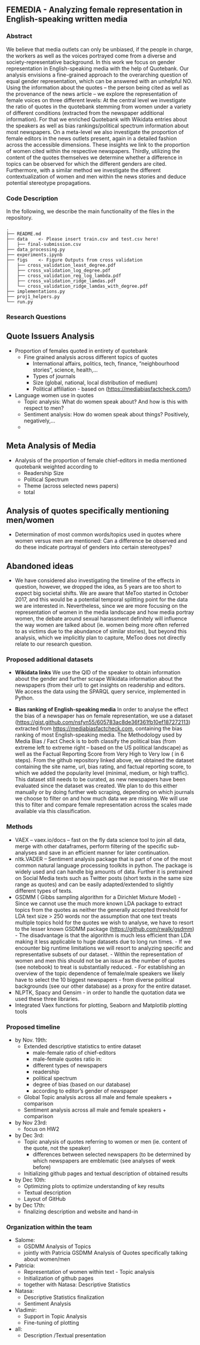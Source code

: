 ## FEMEDIA - Analyzing female representation in English-speaking written media
 
### Abstract
We believe that media outlets can only be unbiased, if the people in charge, the workers as well as the voices portrayed come from a diverse and society-representative background. In this work we focus on gender representation in English-speaking media with the help of Quotebank. Our analysis envisions a fine-grained approach to the overarching question of equal gender representation, which can be answered with an unhelpful NO.
Using the information about the quotes – the person being cited as well as the provenance of the news article – we explore the representation of female voices on three different levels: At the central level we investigate the ratio of quotes in the quotebank stemming from women under a variety of different conditions (extracted from the newspaper additional information). For that we enriched Quotebank with Wikidata entries about the speakers as well as bias rankings/political spectrum information about most newspapers.
On a meta-level we also investigate the proportion of  female editors in the news outlets present, again in a detailed fashion across the accessible dimensions. These insights we link to the proportion of women cited within the respective newspapers.
Thirdly, utilizing the content of the quotes themselves we determine whether a difference in topics can be observed for which the different genders are cited. Furthermore, with a similar method we investigate the different contextualization of women and men within the news stories and deduce potential stereotype propagations.
 
  
### Code Description
In the following, we describe the main functionality of the files in the repository.

```
.
├── README.md
├── data    <- Please insert train.csv and test.csv here!
│   ├── final-submission.csv
├── data_processing.py
├── experiments.ipynb
├── figs    <- Figure Outputs from cross validation
│   ├── cross_validation_least_degree.pdf
│   ├── cross_validation_log_degree.pdf
│   ├── cross_validation_reg_log_lambda.pdf
│   ├── cross_validation_ridge_lamdas.pdf
│   └── cross_validation_ridge_lamdas_with_degree.pdf
├── implementations.py
├── proj1_helpers.py
└── run.py
```
 
### Research Questions

## Quote Issuers Analysis
- Proportion of females quoted in entirety of quotebank
    - Fine grained analysis across different topics of quotes
        - International affairs, politics, tech, finance, “neighbourhood stories”, science, health,...
        - Types of journals
        - Size (global, national, local distribution of medium)
        - Political affiliation - based on (https://mediabiasfactcheck.com/)
 - Language women use in quotes
     - Topic analysis: What do women speak about? And how is this with respect to men?
     - Sentiment analysis: How do women speak about things? Positively, negatively,...
     - 
## Meta Analysis of Media
- Analysis of the proportion of female chief-editors in media mentioned quotebank weighted according to 
    - Readership Size
    - Political Spectrum
    - Theme (across selected news papers)
    - total

## Analysis of quotes specifically mentioning men/women
- Determination of most common words/topics used in quotes where women versus men are mentioned: 
  Can a difference be observed and do these indicate portrayal of genders into certain stereotypes? 
    
## Abandoned ideas
- We have considered also investigating the timeline of the effects in question, however, we dropped the idea, as 5 years are too short to expect big societal shifts. We are aware that MeToo started in October 2017, and this would be a potential temporal splitting point for the data we are interested in. Nevertheless, since we are more focusing on the representation of women in the media landscape and how media portray women, the debate around sexual harassment definitely will influence the way women are talked about (ie. women being more often referred to as victims due to the abundance of similar stories), but beyond this analysis, which we implicitly plan to capture, MeToo does not directly relate to our research question.


### Proposed additional datasets
- **Wikidata links**
We use the QID of the speaker to obtain information about the gender and further scrape Wikidata information about the newspapers (from their url) to get insights on readership and editors. We access the data using the SPARQL query service, implemented in Python. 

- **Bias ranking of English-speaking media**
In order to analyse the effect the bias of a newspaper has on female representation, we use a dataset (https://gist.github.com/nsfyn55/605783ac8de36f361fb10ef187272113)  extracted from https://mediabiasfactcheck.com, containing the bias ranking of most English-speaking media. The Methodology used by Media Bias / Fact Check is to both classify the political bias (from extreme left to extreme right – based on the US political landscape) as well as the Factual Reporting Score from Very High to Very low ( in 6 steps). 
From the github repository linked above, we obtained the dataset containing the site name, url, bias rating, and factual reporting score, to which we added the popularity level (minimal, medium, or high traffic). This dataset still needs to be curated, as new newspapers have been evaluated since the dataset was created. We plan to do this either manually or by doing further web scraping, depending on which journals we choose to filter on and how much data we are missing.
 We will use this to filter and compare female representation across the scales made available via this classification.

    
    
### Methods
- VAEX – vaex.io/docs – fast on the fly data science tool to join all data, merge with other dataframes, perform filtering of the specific sub-analyses and save in an efficient manner for later continuation.
- nltk.VADER – Sentiment analysis package that is part of one of the most common natural language processing toolkits in python.
The package is widely used and can handle big amounts of data. Further it is pretrained on Social Media texts such as Twitter posts (short texts in the same size range as quotes) and can be easily adapted/extended to slightly different types of texts. 
- GSDMM ( Gibbs sampling algorithm for a Dirichlet Mixture Model)   -  Since we cannot use the much more known LDA package to extract topics from the quotes as neither the generally accepted threshold for LDA text size > 250 words nor the assumption that one text treats multiple topics hold for the quotes we wish to analyse, we have to resort to the lesser known GSDMM package (https://github.com/rwalk/gsdmm)
        - The disadvantage is that the algorithm is much less efficient than LDA making it less applicable to huge datasets due to long run times. 
        - If we encounter big runtime limitations we will resort to analyzing specific and representative subsets of our dataset.
            - Within the representation of women and men this should not be an issue as the number of quotes (see notebook) to treat is substantially reduced.
            - For establishing an overview of the topic dependence of female/male speakers we likely have to select the 10 biggest newspapers - from diverse political backgrounds (see our other database) as a proxy for the entire dataset.
- NLPTK, Spacy and Gensim - in order to handle the quotation data we used these three libraries.
- Integrated Vaex functions for plotting, Seaborn and Matplotlib plotting tools

 
### Proposed timeline
- by Nov. 19th:
    - Extended descriptive statistics to entire dataset
        - male-female ratio of chief-editors
        - male-female quotes ratio in:
        - different types of newspapers
        - readership
        - political spectrum
        - degree of bias (based on our database)
        - according to editor’s gender of newspaper
    - Global Topic analysis across all male and female speakers + comparison
    - Sentiment analysis across all male and female speakers  + comparison
- by Nov 23rd:  
    - focus on HW2
- by Dec 3rd: 
    - Topic analysis of quotes referring to women or men (ie. content of the quote, not the speaker)
        - differences between selected newspapers (to be determined by which newspapers are emblematic (see analyses of week before)
    - Initializing github pages and textual description of obtained results
- by Dec 10th:     
    - Optimizing plots to optimize understanding of key results
    - Textual description
    - Layout of GitHub
- by Dec 17th: 
    - finalizing description and website and hand-in


### Organization within the team
- Salome: 
    - GSDMM Analysis of Topics
    - jointly with Patricia GSDMM Analysis of Quotes specifically talking about women/men
- Patricia: 
    - Representation of women within text - Topic analysis
    - Initialization of github pages
    - together with Natasa: Descriptive Statistics
- Natasa:
    - Descriptive Statistics finalization
    - Sentiment Analysis
- Vladimir:
    - Support in Topic Analysis
    - Fine-tuning of plotting
-  all:
    - Description /Textual presentation
